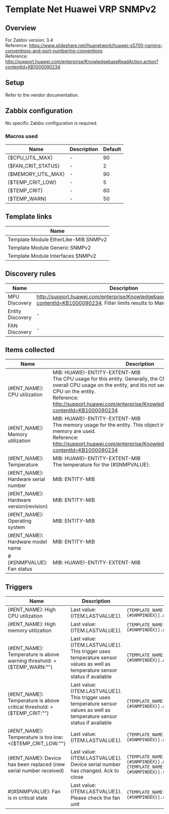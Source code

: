
# Template Net Huawei VRP SNMPv2

## Overview

For Zabbix version: 3.4  
Reference: https://www.slideshare.net/Huanetwork/huawei-s5700-naming-conventions-and-port-numbering-conventions</br>Reference: http://support.huawei.com/enterprise/KnowledgebaseReadAction.action?contentId=KB1000090234

## Setup

Refer to the vendor documentation.

## Zabbix configuration

No specific Zabbix configuration is required.

### Macros used

|Name|Description|Default|
|----|-----------|-------|
|{$CPU_UTIL_MAX}|-|90|
|{$FAN_CRIT_STATUS}|-|2|
|{$MEMORY_UTIL_MAX}|-|90|
|{$TEMP_CRIT_LOW}|-|5|
|{$TEMP_CRIT}|-|60|
|{$TEMP_WARN}|-|50|

## Template links

|Name|
|----|
|Template Module EtherLike-MIB SNMPv2|
|Template Module Generic SNMPv2|
|Template Module Interfaces SNMPv2|

## Discovery rules

|Name|Description|Type|
|----|-----------|----|
|MPU Discovery|http://support.huawei.com/enterprise/KnowledgebaseReadAction.action?contentId=KB1000090234. Filter limits results to Main Processing Units|SNMP|
|Entity Discovery|-|SNMP|
|FAN Discovery|-|SNMP|

## Items collected

|Name|Description|Type|
|----|-----------|----|
|{#ENT_NAME}: CPU utilization|MIB: HUAWEI-ENTITY-EXTENT-MIB</br>The CPU usage for this entity. Generally, the CPU usage will calculate the overall CPU usage on the entity, and itis not sensible with the number of CPU on the entity.</br>Reference: http://support.huawei.com/enterprise/KnowledgebaseReadAction.action?contentId=KB1000090234|SNMP|
|{#ENT_NAME}: Memory utilization|MIB: HUAWEI-ENTITY-EXTENT-MIB</br>The memory usage for the entity. This object indicates what percent of memory are used.</br>Reference: http://support.huawei.com/enterprise/KnowledgebaseReadAction.action?contentId=KB1000090234|SNMP|
|{#ENT_NAME}: Temperature|MIB: HUAWEI-ENTITY-EXTENT-MIB</br>The temperature for the {#SNMPVALUE}.|SNMP|
|{#ENT_NAME}: Hardware serial number|MIB: ENTITY-MIB</br>|SNMP|
|{#ENT_NAME}: Hardware version(revision)|MIB: ENTITY-MIB</br>|SNMP|
|{#ENT_NAME}: Operating system|MIB: ENTITY-MIB</br>|SNMP|
|{#ENT_NAME}: Hardware model name|MIB: ENTITY-MIB</br>|SNMP|
|#{#SNMPVALUE}: Fan status|MIB: HUAWEI-ENTITY-EXTENT-MIB</br>|SNMP|


## Triggers

|Name|Description|Expression|Severity|
|----|-----------|----|----|
|{#ENT_NAME}: High CPU utilization|Last value: {ITEM.LASTVALUE1}.|`{TEMPLATE_NAME:system.cpu.util[hwEntityCpuUsage.{#SNMPINDEX}].avg(5m)}>{$CPU_UTIL_MAX}`|AVERAGE|
|{#ENT_NAME}: High memory utilization|Last value: {ITEM.LASTVALUE1}.|`{TEMPLATE_NAME:vm.memory.pused[hwEntityMemUsage.{#SNMPINDEX}].avg(5m)}>{$MEMORY_UTIL_MAX}`|AVERAGE|
|{#ENT_NAME}: Temperature is above warning threshold: >{$TEMP_WARN:""}|Last value: {ITEM.LASTVALUE1}.</br>This trigger uses temperature sensor values as well as temperature sensor status if available|`{TEMPLATE_NAME:sensor.temp.value[hwEntityTemperature.{#SNMPINDEX}].avg(5m)}>{$TEMP_WARN:""}`|WARNING|
|{#ENT_NAME}: Temperature is above critical threshold: >{$TEMP_CRIT:""}|Last value: {ITEM.LASTVALUE1}.</br>This trigger uses temperature sensor values as well as temperature sensor status if available|`{TEMPLATE_NAME:sensor.temp.value[hwEntityTemperature.{#SNMPINDEX}].avg(5m)}>{$TEMP_CRIT:""}`|HIGH|
|{#ENT_NAME}: Temperature is too low: <{$TEMP_CRIT_LOW:""}|Last value: {ITEM.LASTVALUE1}.|`{TEMPLATE_NAME:sensor.temp.value[hwEntityTemperature.{#SNMPINDEX}].avg(5m)}<{$TEMP_CRIT_LOW:""}`|AVERAGE|
|{#ENT_NAME}: Device has been replaced (new serial number received)|Last value: {ITEM.LASTVALUE1}.</br>Device serial number has changed. Ack to close|`{TEMPLATE_NAME:system.hw.serialnumber[entPhysicalSerialNum.{#SNMPINDEX}].diff()}=1 and {TEMPLATE_NAME:system.hw.serialnumber[entPhysicalSerialNum.{#SNMPINDEX}].strlen()}>0`|INFO|
|#{#SNMPVALUE}: Fan is in critical state|Last value: {ITEM.LASTVALUE1}.</br>Please check the fan unit|`{TEMPLATE_NAME:sensor.fan.status[hwEntityFanState.{#SNMPINDEX}].count(#1,{$FAN_CRIT_STATUS},eq)}=1`|AVERAGE|


